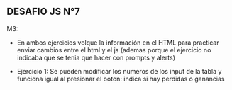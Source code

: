 ## DESAFIO JS N°7
M3:
- En ambos ejercicios volque la información en el HTML para practicar enviar cambios entre el html y el js
(ademas porque el ejercicio no indicaba que se tenia que hacer con prompts y alerts)

- Ejercicio 1: Se pueden modificar los numeros de los input de la tabla y funciona igual al presionar el boton: indica si hay perdidas o ganancias
